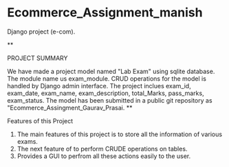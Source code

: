 # Ecommerce_Assignment_manish
Django project (e-com).

**

PROJECT SUMMARY

We have made a project model named "Lab Exam" using sqlite database.
The module name us exam_module. CRUD operations for the model is handled by Django admin interface. The project inclues exam_id, exam_date, exam_name, exam_description, total_Marks, pass_marks, exam_status. 
The model has been submitted in a public git repository as "Ecommerce_Assingment_Gaurav_Prasai.
**

Features of this Project
1. The main features of this project is to store all the information of various exams.
2. The next feature of to perform CRUDE operations on tables.
3. Provides a GUI to perfrom all these actions easily to the user.
